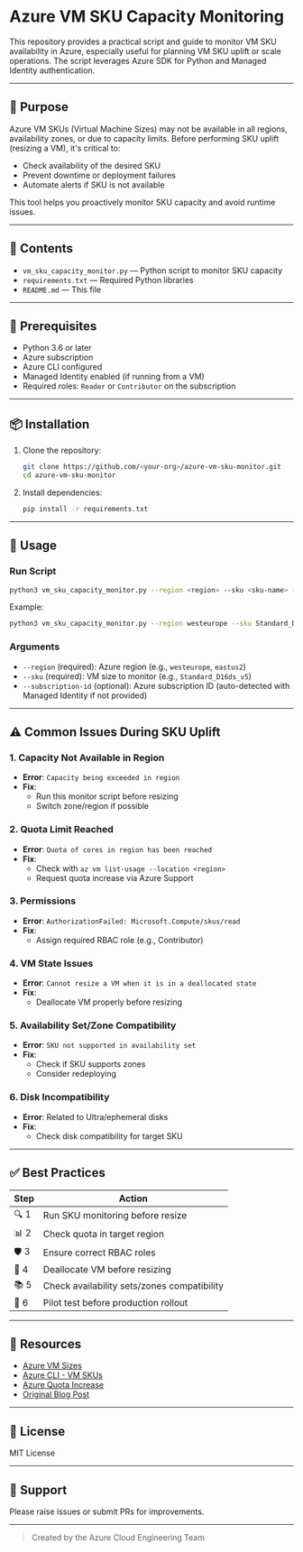 # Azure VM SKU Capacity Monitoring

This repository provides a practical script and guide to monitor VM SKU availability in Azure, especially useful for planning VM SKU uplift or scale operations. The script leverages Azure SDK for Python and Managed Identity authentication.

---

## 🚀 Purpose

Azure VM SKUs (Virtual Machine Sizes) may not be available in all regions, availability zones, or due to capacity limits. Before performing SKU uplift (resizing a VM), it's critical to:
- Check availability of the desired SKU
- Prevent downtime or deployment failures
- Automate alerts if SKU is not available

This tool helps you proactively monitor SKU capacity and avoid runtime issues.

---

## 📁 Contents
- `vm_sku_capacity_monitor.py` — Python script to monitor SKU capacity
- `requirements.txt` — Required Python libraries
- `README.md` — This file

---

## 🧰 Prerequisites
- Python 3.6 or later
- Azure subscription
- Azure CLI configured
- Managed Identity enabled (if running from a VM)
- Required roles: `Reader` or `Contributor` on the subscription

---

## 📦 Installation

1. Clone the repository:
   ```bash
   git clone https://github.com/<your-org>/azure-vm-sku-monitor.git
   cd azure-vm-sku-monitor
   ```

2. Install dependencies:
   ```bash
   pip install -r requirements.txt
   ```

---

## 🏃 Usage

### Run Script
```bash
python3 vm_sku_capacity_monitor.py --region <region> --sku <sku-name> --subscription-id <subscription-id>
```

Example:
```bash
python3 vm_sku_capacity_monitor.py --region westeurope --sku Standard_D16ds_v5 --subscription-id 6530f7de-a552-4135-9564-bbd59b7ccf8d
```

### Arguments
- `--region` (required): Azure region (e.g., `westeurope`, `eastus2`)
- `--sku` (required): VM size to monitor (e.g., `Standard_D16ds_v5`)
- `--subscription-id` (optional): Azure subscription ID (auto-detected with Managed Identity if not provided)

---

## ⚠️ Common Issues During SKU Uplift

### 1. Capacity Not Available in Region
- **Error**: `Capacity being exceeded in region`
- **Fix**:
  - Run this monitor script before resizing
  - Switch zone/region if possible

### 2. Quota Limit Reached
- **Error**: `Quota of cores in region has been reached`
- **Fix**:
  - Check with `az vm list-usage --location <region>`
  - Request quota increase via Azure Support

### 3. Permissions
- **Error**: `AuthorizationFailed: Microsoft.Compute/skus/read`
- **Fix**:
  - Assign required RBAC role (e.g., Contributor)

### 4. VM State Issues
- **Error**: `Cannot resize a VM when it is in a deallocated state`
- **Fix**:
  - Deallocate VM properly before resizing

### 5. Availability Set/Zone Compatibility
- **Error**: `SKU not supported in availability set`
- **Fix**:
  - Check if SKU supports zones
  - Consider redeploying

### 6. Disk Incompatibility
- **Error**: Related to Ultra/ephemeral disks
- **Fix**:
  - Check disk compatibility for target SKU

---

## ✅ Best Practices
| Step | Action |
|------|--------|
| 🔍 1 | Run SKU monitoring before resize |
| 📊 2 | Check quota in target region |
| 🛡️ 3 | Ensure correct RBAC roles |
| 🧘 4 | Deallocate VM before resizing |
| 📚 5 | Check availability sets/zones compatibility |
| 🧪 6 | Pilot test before production rollout |

---

## 📌 Resources
- [Azure VM Sizes](https://learn.microsoft.com/en-us/azure/virtual-machines/sizes)
- [Azure CLI - VM SKUs](https://learn.microsoft.com/en-us/cli/azure/vm/)
- [Azure Quota Increase](https://learn.microsoft.com/en-us/azure/quotas/)
- [Original Blog Post](https://techcommunity.microsoft.com/blog/startupsatmicrosoftblog/a-practical-guide-to-azure-vm-sku-capacity-monitoring/4415773)

---

## 🧾 License
MIT License

---

## 🙋 Support
Please raise issues or submit PRs for improvements.

---

> Created by the Azure Cloud Engineering Team
